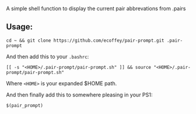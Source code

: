 A simple shell function to display the current pair abbrevations from .pairs

Usage:
------

`cd ~ && git clone https://github.com/ecoffey/pair-prompt.git .pair-prompt`

And then add this to your `.bashrc`:

`[[ -s "<HOME>/.pair-prompt/pair-prompt.sh" ]] && source "<HOME>/.pair-prompt/pair-prompt.sh"`

Where `<HOME>` is your expanded $HOME path.

And then finally add this to somewhere pleasing in your PS1:

`$(pair_prompt)`
